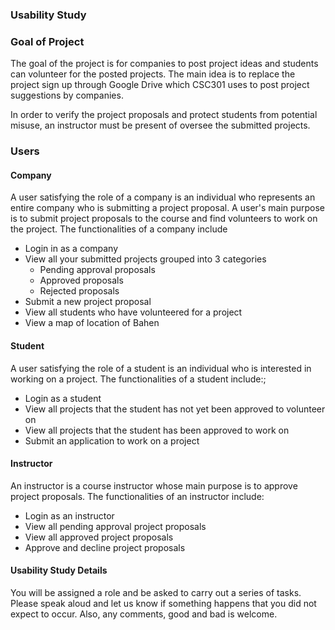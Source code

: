 ### Usability Study

### Goal of Project

The goal of the project is for companies to post project ideas and students can volunteer for the posted projects.
The main idea is to replace the project sign up through Google Drive which CSC301 uses to post project suggestions by
companies. 

In order to verify the project proposals and protect students from potential misuse, an instructor must be present of 
oversee the submitted projects.

### Users

#### Company
A user satisfying the role of a company is an individual who represents an entire company who is submitting a project proposal.
A user's main purpose is to submit project proposals to the course and find volunteers to work on the project.
The functionalities of a company include
* Login in as a company
* View all your submitted projects grouped into 3 categories
    * Pending approval proposals
    * Approved proposals
    * Rejected proposals
* Submit a new project proposal
* View all students who have volunteered for a project
* View a map of location of Bahen



#### Student
A user satisfying the role of a student is an individual who is interested in working on a project.
The functionalities of a student include:;
* Login as a student
* View all projects that the student has not yet been approved to volunteer on
* View all projects that the student has been approved to work on
* Submit an application to work on a project

#### Instructor
An instructor is a course instructor whose main purpose is to approve project proposals.
The functionalities of an instructor include:
* Login as an instructor
* View all pending approval project proposals
* View all approved project proposals
* Approve and decline project proposals

#### Usability Study Details
You will be assigned a role and be asked to carry out a series of tasks. Please speak aloud and let 
us know if something happens that you did not expect to occur. Also, any comments, good and bad is welcome.

